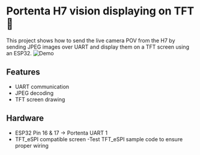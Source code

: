 
# Portenta H7 vision displaying on TFT 🚀

This project shows how to send the live camera POV from the H7 by sending JPEG images over UART and display them on a TFT screen using an ESP32.
![Demo](demo.jpg)

## Features
- UART communication
- JPEG decoding
- TFT screen drawing


## Hardware
- ESP32 Pin 16 & 17 -> Portenta UART 1 
- TFT_eSPI compatible screen
-Test TFT_eSPI sample code to ensure proper wiring
